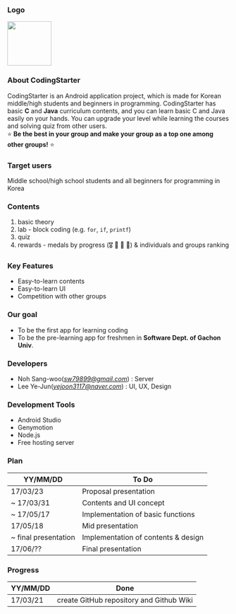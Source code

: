 ### Logo
<img src="http://cfile28.uf.tistory.com/image/2247293458D11CA41A6175" width="100" height="100">

### About CodingStarter 
CodingStarter is an Android application project, which is made for Korean middle/high students and beginners in programming. CodingStarter has basic **C** and **Java** curriculum contents, and you can learn basic C and Java easily on your hands. You can upgrade your level while learning the courses and solving quiz from other users.<br>
⭐️ **Be the best in your group and make your group as a top one among other groups!** :star:

### Target users
Middle school/high school students and all beginners for programming in Korea

### Contents
  1. basic theory 
  2. lab - block coding (e.g. ```for```, ```if```, ```printf```) 
  3. quiz 
  4. rewards - medals by progress (🎖 🥇 🥈 🥉) & individuals and groups ranking 
  
### Key Features
+ Easy-to-learn contents
+ Easy-to-learn UI 
+ Competition with other groups 

### Our goal
+ To be the first app for learning coding 
+ To be the pre-learning app for freshmen in **Software Dept. of Gachon Univ**.

### Developers
+ Noh Sang-woo(*sw79899@gmail.com*) : Server
+ Lee Ye-Jun(*yejoon3117@naver.com*) : UI, UX, Design

### Development Tools
+ Android Studio
+ Genymotion
+ Node.js
+ Free hosting server




### Plan
YY/MM/DD             |   To Do
-------              | -----------
17/03/23             | Proposal presentation
~ 17/03/31           | Contents and UI concept
~ 17/05/17           | Implementation of basic functions
17/05/18             | Mid presentation
~ final presentation | Implementation of contents & design 
17/06/??             | Final presentation

### Progress 
YY/MM/DD          |   Done
-------           | -----------
17/03/21          | create GitHub repository and Github Wiki
